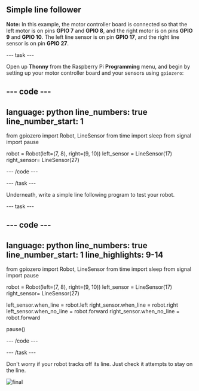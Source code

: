 ## Simple line follower

**Note:** In this example, the motor controller board is connected so that the left motor is on pins **GPIO 7** and **GPIO 8**, and the right motor is on pins **GPIO 9** and **GPIO 10**. The left line sensor is on pin **GPIO 17**, and the right line sensor is on pin **GPIO 27**.

--- task ---

Open up **Thonny** from the Raspberry Pi **Programming** menu, and begin by setting up your motor controller board and your sensors using `gpiozero`:

--- code ---
---
language: python
line_numbers: true
line_number_start: 1
---
from gpiozero import Robot, LineSensor
from time import sleep
from signal import pause

robot = Robot(left=(7, 8), right=(9, 10)) 
left_sensor = LineSensor(17)
right_sensor= LineSensor(27)

--- /code ---

--- /task ---

Underneath, write a simple line following program to test your robot.

--- task ---

--- code ---
---
language: python
line_numbers: true
line_number_start: 1
line_highlights: 9-14
---
from gpiozero import Robot, LineSensor
from time import sleep
from signal import pause

robot = Robot(left=(7, 8), right=(9, 10)) 
left_sensor = LineSensor(17)
right_sensor= LineSensor(27)

left_sensor.when_line = robot.left
right_sensor.when_line = robot.right
left_sensor.when_no_line = robot.forward
right_sensor.when_no_line = robot.forward
                 
pause()

--- /code ---

--- /task ---

Don't worry if your robot tracks off its line. Just check it attempts to stay on the line.

![final](images/final.gif)
